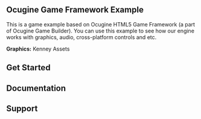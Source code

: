 ## Ocugine Game Framework Example
This is a game example based on Ocugine HTML5 Game Framework (a part of Ocugine Game Builder). You can use this example to see how
our engine works with graphics, audio, cross-platform controls and etc.

<b>Graphics:</b> Kenney Assets

## Get Started


## Documentation

## Support
